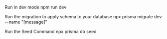 Run in dev mode
npm run dev

Run the migration to apply schema to your database
npx prisma migrate dev --name "[message]"

Run the Seed Command
npx prisma db seed

